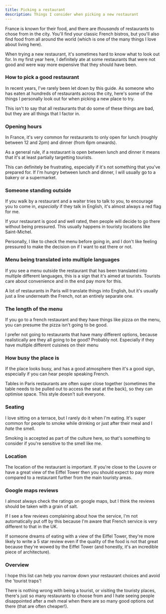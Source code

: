 ```yaml
---
title: Picking a restaurant
description: Things I consider when picking a new restaurant
---
```


France is known for their food, and there are _thousands_ of restaurants to chose from in the city. You'll find your classic French bistros, but you'll also find food from all around the world (which is one of the many things I love about living here).

When trying a new restaurant, it's sometimes hard to know what to look out for. In my first year here, I definitely ate at some restaurants that were not good and were way more expensive that they should have been.

### How to pick a good restaurant

In recent years, I've rarely been let down by this guide. As someone who has eaten at hundreds of restaurants across the city, here's some of the things I personally look out for when picking a new place to try.

This isn't to say that all restaurants that do some of these things are bad, but they are all things that I factor in.

### Opening hours

In France, it's very common for restaurants to only open for lunch (roughly between 12 and 2pm) and dinner (from 6pm onwards).

As a general rule, if a restaurant is open between lunch and dinner it means that it's at least partially targetting tourists.

This can definitely be frustrating, especially if it's not something that you've prepared for. If I'm hungry between lunch and dinner, I will usually go to a bakery or a supermarket.

### Someone standing outside

If you walk by a restaurant and a waiter tries to talk to you, to encourage you to come in, _especially_ if they talk in English, it's almost always a red flag for me.

If your restaurant is good and well rated, then people will decide to go there without being pressured. This usually happens in touristy locations like Saint-Michel.

Personally, I like to check the menu before going in, and I don't like feeling pressured to make the decision on if I want to eat there or not.

### Menu being translated into multiple languages

If you see a menu outside the restaurant that has been translated into multiple different languages, this is a sign that it's aimed at tourists. Tourists care about convenience and in the end pay more for this.

A lot of restaurants in Paris will translate things into English, but it's usually just a line underneath the French, not an entirely separate one.

### The length of the menu

If you go to a french restaurant and they have things like pizza on the menu, you can presume the pizza isn't going to be good.

I prefer not going to restaurants that have many different options, because realistically are they all going to be good? Probably not. Especially if they have multiple different cuisines on their menu

### How busy the place is

If the place looks busy, and has a good atmosphere then it's a good sign, especially if you can hear people speaking French.

Tables in Paris restaurants are often super close together (sometimes the table needs to be pulled out to access the seat at the back), so they can optimise space. This style doesn't suit everyone.

### Seating

I love sitting on a terrace, but I rarely do it when I'm eating. It's super common for people to smoke while drinking or just after their meal and I _hate_ the smell.

Smoking is accepted as part of the culture here, so that's something to consider if you're sensitive to the smell like me.

### Location

The location of the restaurant is important. If you're close to the Louvre or have a great view of the Eiffel Tower then you should expect to pay more compared to a restaurant further from the main touristy areas.

### Google maps reviews

I almost always check the ratings on google maps, but I think the reviews should be taken with a grain of salt.

If I see a few reviews complaining about how the service, I'm not automatically put off by this because I'm aware that French service is very different to that in the UK.

If someone dreams of eating with a view of the Eiffel Tower, they're more likely to write a 5 star review even if the quality of the food is not that great because they're wowed by the Eiffel Tower (and honestly, it's an incredible piece of architecture).

### Overview

I hope this list can help you narrow down your restaurant choices and avoid the 'tourist traps'!

There is nothing wrong with being a tourist, or visiting the touristy places, there's just so many restaurants to choose from and I hate seeing people disappointed after a meh meal when there are so many good options out there (that are often cheaper!).
